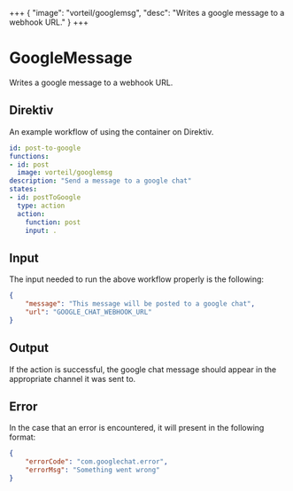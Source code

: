 +++
{
  "image": "vorteil/googlemsg",
  "desc": "Writes a google message to a webhook URL."
}
+++

# GoogleMessage

Writes a google message to a webhook URL.

## Direktiv

An example workflow of using the container on Direktiv.

```yaml
id: post-to-google
functions:
- id: post
  image: vorteil/googlemsg
description: "Send a message to a google chat"
states:
- id: postToGoogle
  type: action
  action:
    function: post
    input: .
```

## Input

The input needed to run the above workflow properly is the following:

```json
{
    "message": "This message will be posted to a google chat",
    "url": "GOOGLE_CHAT_WEBHOOK_URL"
}
```

## Output

If the action is successful, the google chat message should appear in the appropriate channel it was sent to.

## Error

In the case that an error is encountered, it will present in the following format:

```json
{
    "errorCode": "com.googlechat.error",
    "errorMsg": "Something went wrong"
}
```